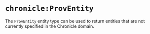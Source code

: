 # `chronicle:ProvEntity`

The `ProvEntity` entity type can be used to return entities that are
not currently specified in the Chronicle domain.
